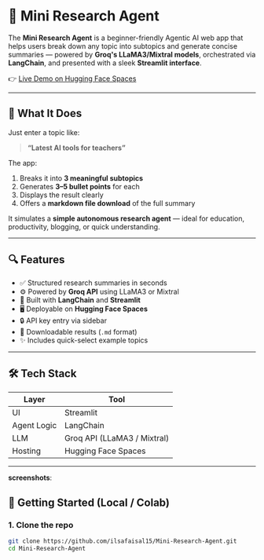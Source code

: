 # 🤖 Mini Research Agent

The **Mini Research Agent** is a beginner-friendly Agentic AI web app that helps users break down any topic into subtopics and generate concise summaries — powered by **Groq's LLaMA3/Mixtral models**, orchestrated via **LangChain**, and presented with a sleek **Streamlit interface**.

👉 [Live Demo on Hugging Face Spaces](https://huggingface.co/spaces/ilsa15/Mini-Research-Agent)

---

## 🧠 What It Does

Just enter a topic like:

> **“Latest AI tools for teachers”**

The app:
1. Breaks it into **3 meaningful subtopics**
2. Generates **3–5 bullet points** for each
3. Displays the result clearly
4. Offers a **markdown file download** of the full summary

It simulates a **simple autonomous research agent** — ideal for education, productivity, blogging, or quick understanding.

---

## 🔍 Features

- ✅ Structured research summaries in seconds
- ⚙️ Powered by **Groq API** using LLaMA3 or Mixtral
- 🤖 Built with **LangChain** and **Streamlit**
- 🖥️ Deployable on **Hugging Face Spaces**
- 🔒 API key entry via sidebar
- 💾 Downloadable results (`.md` format)
- ✨ Includes quick-select example topics

---

## 🛠 Tech Stack

| Layer        | Tool             |
|--------------|------------------|
| UI           | Streamlit        |
| Agent Logic  | LangChain        |
| LLM          | Groq API (LLaMA3 / Mixtral) |
| Hosting      | Hugging Face Spaces |

---

**screenshots**: 


## 🚀 Getting Started (Local / Colab)

### 1. Clone the repo

```bash
git clone https://github.com/ilsafaisal15/Mini-Research-Agent.git
cd Mini-Research-Agent
